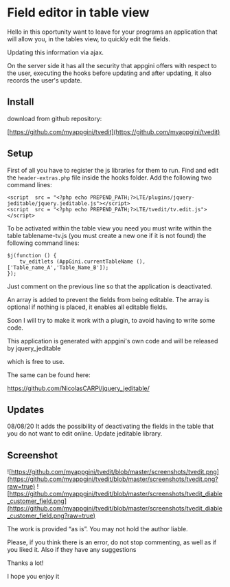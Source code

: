 
# Field editor in table view

Hello in this oportunity want to leave for your programs an application that will allow you, in the tables view, to quickly edit the fields.

Updating this information via ajax.

On the server side it has all the security that appgini offers with respect to the user, executing the hooks before updating and after updating, it also records the user's update.

## Install

download from github repository:

[https://github.com/myappgini/tvedit](https://github.com/myappgini/tvedit)

## Setup

First of all you have to register the js libraries for them to run.
Find and edit the `header-extras.php` file inside the hooks folder.
Add the following two command lines:
  
    <script  src = "<?php echo PREPEND_PATH;?>LTE/plugins/jquery-jeditable/jquery.jeditable.js"></script>
    <script  src = "<?php echo PREPEND_PATH;?>LTE/tvedit/tv.edit.js"></script>

To be activated within the table view you need you must write within the table tablename-tv.js (you must create a new one if it is not found) the following command lines:

    $j(function () {
        tv_editlets (AppGini.currentTableName (),['Table_name_A','Table_Name_B']);
    });

Just comment on the previous line so that the application is deactivated.

An array is added to prevent the fields from being editable. The array is optional if nothing is placed, it enables all editable fields.

Soon I will try to make it work with a plugin, to avoid having to write some code.

This application is generated with appgini's own code and will be released by jquery_jeditable

which is free to use.

The same can be found here:

https://github.com/NicolasCARPi/jquery_jeditable/

## Updates
08/08/20
    It adds the possibility of deactivating the fields in the table that you do not want to edit online.
    Update jeditable library.

## Screenshot

![https://github.com/myappgini/tvedit/blob/master/screenshots/tvedit.png](https://github.com/myappgini/tvedit/blob/master/screenshots/tvedit.png?raw=true)
![https://github.com/myappgini/tvedit/blob/master/screenshots/tvedit_diable_customer_field.png](https://github.com/myappgini/tvedit/blob/master/screenshots/tvedit_diable_customer_field.png?raw=true)

The work is provided “as is”. You may not hold the author liable.

Please, if you think there is an error, do not stop commenting, as well as if you liked it. Also if they have any suggestions

Thanks a lot!

I hope you enjoy it
